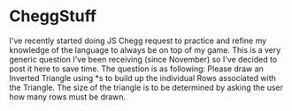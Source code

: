 # CheggStuff
I've recently started doing JS Chegg request to practice and refine my knowledge of the language to always be on top of my game. This is a very generic question I've been receiving (since November) so I've decided to post it here to save time.  The question is as following: Please draw an Inverted Triangle using *s to build up the individual Rows associated with the Triangle.  The size of the triangle is to be determined by asking the user how many rows must be drawn.
